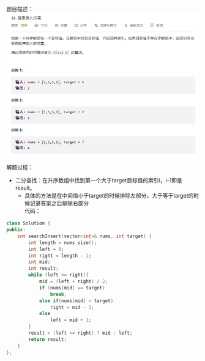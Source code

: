 题目描述：  
![image1](/basical/array/image/image2.png)
解题过程：
* 二分查找：在升序数组中找到第一个大于target目标值的索引i，i-1即是result。  
    * 具体的方法是在中间值小于target的时候排除左部分，大于等于target的时候记录答案之后排除右部分  
代码：  
```cpp
class Solution {
public:
    int searchInsert(vector<int>& nums, int target) {
        int length = nums.size();
        int left = 0;
        int right = length - 1;
        int mid;
        int result;
        while (left <= right){
            mid = (left + right) / 2;
            if (nums[mid] == target)
                break;
            else if(nums[mid] > target)
                right = mid - 1;
            else
                left = mid + 1;
        }
        result = (left <= right) ? mid : left;
        return result;
    }
};
```